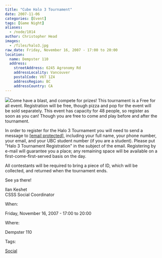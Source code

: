 ```yaml
---
title: "Cube Halo 3 Tournament"
date: 2007-11-06
categories: [Event]
tags: [Game Night]
aliases:
  - /node/1014
author: Christopher Head
images:
  - /files/halo3.jpg
raw_date: Friday, November 16, 2007 - 17:00 to 20:00
location:
  name: Dempster 110
  address:
    streetAddress: 6245 Agronomy Rd
    addressLocality: Vancouver
    postalCode: V6T 1Z4
    addressRegion: BC
    addressCountry: CA
---
```


![](/files/halo3.jpg)Come have a blast, and compete for prizes! This tournament is a Free for all event. Registration will be free, though pizza and pop for the event will be sold separately. This event has capacity for 48 people, so register as soon as you can! Though you are free to come and play before and after the tournament.

In order to register for the Halo 3 Tournament you will need to send a message to [\[email protected\]](/cdn-cgi/l/email-protection#89e1e8e5e6c9fde1eceafcebeca7eae8), including your full name, your phone number, your email, and your UBC student number (if you are a student). Please put "Halo 3 Tournament Registration" in the subject of the email. Registering by e-mail will guarantee you a place; any remaining space will be available on a first-come-first-served basis on the day.

All contestants will be required to bring a piece of ID, which will be collected, and returned when the tournament ends.

See ya there!

Ilan Keshet \
CSSS Social Coordinator

When: 

Friday, November 16, 2007 - 17:00 to 20:00

Where: 

Dempster 110

Tags: 

[Social](/social)
